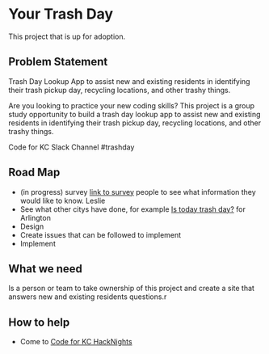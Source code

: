 # Your Trash Day

This project that is up for adoption.

## Problem Statement

Trash Day Lookup App to assist new and existing residents in identifying their trash pickup day, recycling locations, and 
other trashy things.

Are you looking to practice your new coding skills? This project is a
group study opportunity to build a trash day lookup app to assist new
and existing residents in identifying their trash pickup day, recycling
locations, and other trashy things.

Code for KC Slack Channel     #trashday

## Road Map

* (in progress) survey [link to survey](https://docs.google.com/forms/d/e/1FAIpQLScl2ZbuX96WsrpWMX4Q_NpmZPII-HXIM9-5J9V8M4tVMsrRpw/viewform?usp=sf_link.) people to see what information they would like to know.  Leslie
* See what other citys have done, for example [Is today trash day?](http://istodaytrashday.com/) for Arlington
* Design 
* Create issues that can be followed to implement 
* Implement

## What we need

Is a person or team to take ownership of this project and create a site that answers new and existing residents questions.r



## How to help

* Come to [Code for KC HackNights](http://www.meetup.com/KCBrigade/)

